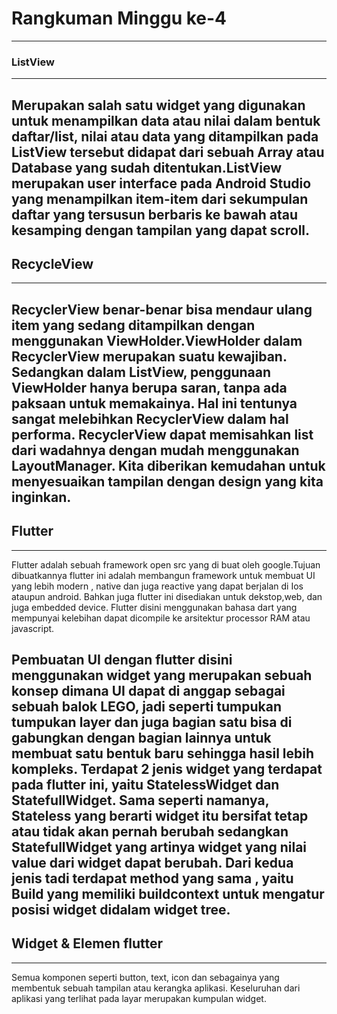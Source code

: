 # Rangkuman Minggu ke-4
---
### ListView
---
Merupakan salah satu widget yang digunakan untuk menampilkan data atau nilai dalam bentuk daftar/list, nilai atau data yang ditampilkan pada ListView tersebut didapat dari sebuah Array atau Database yang sudah ditentukan.ListView merupakan user interface pada Android Studio yang menampilkan item-item dari sekumpulan daftar yang tersusun berbaris ke bawah atau kesamping dengan tampilan yang dapat scroll. 
---
## RecycleView
---
RecyclerView benar-benar bisa mendaur ulang item yang sedang ditampilkan dengan menggunakan ViewHolder.ViewHolder dalam RecyclerView merupakan suatu kewajiban. Sedangkan dalam ListView, penggunaan ViewHolder hanya berupa saran, tanpa ada paksaan untuk memakainya. Hal ini tentunya sangat melebihkan RecyclerView dalam hal performa. RecyclerView dapat memisahkan list dari wadahnya dengan mudah menggunakan LayoutManager. Kita diberikan kemudahan untuk menyesuaikan tampilan dengan design yang kita inginkan.
---
## Flutter
---
Flutter adalah sebuah framework open src yang di buat oleh google.Tujuan dibuatkannya flutter ini adalah membangun framework untuk membuat UI yang lebih modern , native dan juga reactive yang dapat berjalan di Ios ataupun android. Bahkan juga flutter ini disediakan untuk dekstop,web, dan juga embedded device.
Flutter disini menggunakan bahasa dart yang mempunyai kelebihan dapat dicompile ke arsitektur processor RAM atau javascript.

Pembuatan UI dengan flutter disini menggunakan widget yang merupakan sebuah konsep dimana UI dapat di anggap sebagai sebuah balok LEGO, jadi seperti tumpukan tumpukan layer dan juga bagian satu bisa di gabungkan dengan bagian lainnya untuk membuat satu bentuk baru sehingga hasil lebih kompleks.
Terdapat 2 jenis widget yang terdapat pada flutter ini, yaitu StatelessWidget dan StatefullWidget. Sama seperti namanya, Stateless yang berarti widget itu bersifat tetap atau tidak akan pernah berubah sedangkan StatefullWidget yang artinya widget yang nilai value dari widget dapat berubah.
Dari kedua jenis tadi terdapat method yang sama , yaitu Build yang memiliki buildcontext untuk mengatur posisi widget didalam widget tree.
---
## Widget & Elemen flutter
---
Semua komponen seperti button, text, icon dan sebagainya yang membentuk sebuah tampilan atau kerangka aplikasi. Keseluruhan dari aplikasi yang terlihat pada layar merupakan kumpulan widget.

